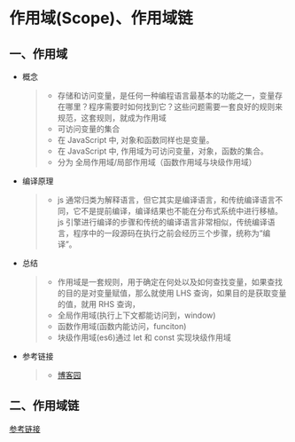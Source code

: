 # 作用域(Scope)、作用域链

## 一、作用域

- 概念

  > - 存储和访问变量，是任何一种编程语言最基本的功能之一，变量存在哪里？程序需要时如何找到它？这些问题需要一套良好的规则来规范，这套规则，就成为作用域
  > - 可访问变量的集合
  > - 在 JavaScript 中, 对象和函数同样也是变量。
  > - 在 JavaScript 中, 作用域为可访问变量，对象，函数的集合。
  > - 分为 全局作用域/局部作用域（函数作用域与块级作用域）

- 编译原理
  > - js 通常归类为解释语言，但它其实是编译语言，和传统编译语言不同，它不是提前编译，编译结果也不能在分布式系统中进行移植。js 引擎进行编译的步骤和传统的编译语言非常相似，传统编译语言，程序中的一段源码在执行之前会经历三个步骤，统称为“编译”。
- 总结
  > - 作用域是一套规则，用于确定在何处以及如何查找变量，如果查找的目的是对变量赋值，那么就使用 LHS 查询，如果目的是获取变量的值，就用 RHS 查询，
  > - 全局作用域(执行上下文都能访问到，window)
  > - 函数作用域(函数内能访问，funciton)
  > - 块级作用域(es6)通过 let 和 const 实现块级作用域
- 参考链接
  > - [博客园](https://www.cnblogs.com/ruanmou/p/10219102.html)

## 二、作用域链

[参考链接](https://cloud.tencent.com/developer/article/1403589)
